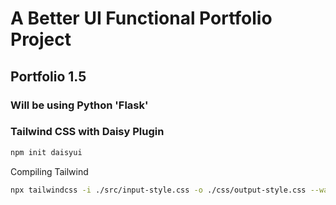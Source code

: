 # A Better UI Functional Portfolio Project
## Portfolio 1.5

### Will be using Python 'Flask'

### Tailwind CSS with Daisy Plugin

```bash
npm init daisyui 
```
Compiling Tailwind

```bash
npx tailwindcss -i ./src/input-style.css -o ./css/output-style.css --watch
```